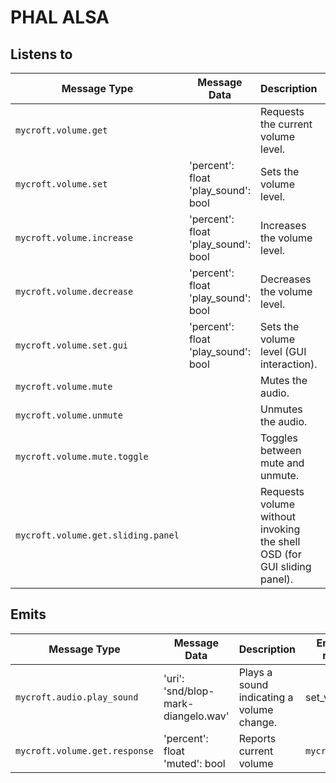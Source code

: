 # PHAL ALSA

## Listens to

| Message Type                       | Message Data                           | Description                                                             | Emitted Response Type                                       | Handled by                 |
|------------------------------------|----------------------------------------|-------------------------------------------------------------------------|-------------------------------------------------------------|----------------------------|
| `mycroft.volume.get`               |                                        | Requests the current volume level.                                      | `mycroft.volume.get.response`                               | handle_volume_request      |
| `mycroft.volume.set`               | 'percent': float<br>'play_sound': bool | Sets the volume level.                                                  | `mycroft.audio.play_sound`<br>`mycroft.volume.get.response` | handle_volume_change       |
| `mycroft.volume.increase`          | 'percent': float<br>'play_sound': bool | Increases the volume level.                                             | `mycroft.audio.play_sound`<br>`mycroft.volume.get.response` | handle_volume_increase     |
| `mycroft.volume.decrease`          | 'percent': float<br>'play_sound': bool | Decreases the volume level.                                             | `mycroft.audio.play_sound`<br>`mycroft.volume.get.response` | handle_volume_decrease     |
| `mycroft.volume.set.gui`           | 'percent': float<br>'play_sound': bool | Sets the volume level (GUI interaction).                                | `mycroft.audio.play_sound`                                  | handle_volume_change_gui   |
| `mycroft.volume.mute`              |                                        | Mutes the audio.                                                        | `mycroft.volume.get.response`                               | handle_mute_request        |
| `mycroft.volume.unmute`            |                                        | Unmutes the audio.                                                      | `mycroft.volume.get.response`                               | handle_unmute_request      |
| `mycroft.volume.mute.toggle`       |                                        | Toggles between mute and unmute.                                        | `mycroft.volume.get.response`                               | handle_mute_toggle_request |
| `mycroft.volume.get.sliding.panel` |                                        | Requests volume without invoking the shell OSD (for GUI sliding panel). | `mycroft.volume.get.response`                               | handle_volume_request      |

## Emits

| Message Type                  | Message Data                        | Description                               | Emitted by / In response to |
|-------------------------------|-------------------------------------|-------------------------------------------|-----------------------------|
| `mycroft.audio.play_sound`    | 'uri': 'snd/blop-mark-diangelo.wav' | Plays a sound indicating a volume change. | set_volume                  |
| `mycroft.volume.get.response` | 'percent': float <br> 'muted': bool | Reports current volume                    | `mycroft.volume.get`        |
